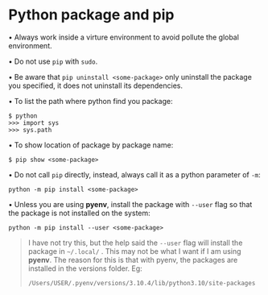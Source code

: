 # Python package and pip

• Always work inside a virture environment to avoid pollute the global environment.

• Do not use `pip` with `sudo`.

• Be aware that `pip uninstall <some-package>` only uninstall the package you specified, it does not uninstall its dependencies.

• To list the path where python find you package:

```
$ python
>>> import sys
>>> sys.path
```

• To show location of package by package name:

```
$ pip show <some-package>
```

• Do not call `pip` directly, instead, always call it as a python parameter of `-m`:

```
python -m pip install <some-package>
```

• Unless you are using **pyenv**, install the package with `--user` flag so that the package is not installed on the system:

```
python -m pip install --user <some-package>
```

> I have not try this, but the help said the `--user` flag will install the package in `~/.local/` .  This may not be what I want if I am using **pyenv**.  The reason for this is that with pyenv, the packages are installed in the versions folder. Eg: 
>
> ``` 
> /Users/USER/.pyenv/versions/3.10.4/lib/python3.10/site-packages
> ```
>

